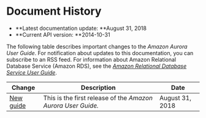 # Document History<a name="WhatsNew"></a>
+ **Latest documentation update: **August 31, 2018
+ **Current API version: **2014\-10\-31

The following table describes important changes to the *Amazon Aurora User Guide*\. For notification about updates to this documentation, you can subscribe to an RSS feed\. For information about Amazon Relational Database Service \(Amazon RDS\), see the [ *Amazon Relational Database Service User Guide*](http://docs.aws.amazon.com/AmazonRDS/latest/UserGuide/Welcome.html)\.

| Change | Description | Date | 
| --- |--- |--- |
| [New guide](#WhatsNew) | This is the first release of the *Amazon Aurora User Guide\.* | August 31, 2018 | 